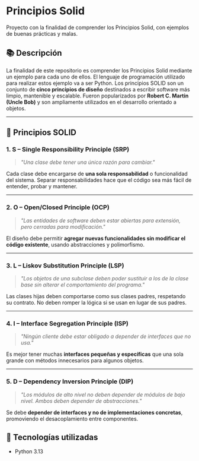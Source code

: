# Principios Solid
Proyecto con la finalidad de comprender los Principios Solid, con ejemplos de buenas prácticas y malas.

## 📚 Descripción

La finalidad de este repositorio es comprender los Principios Solid mediante un ejemplo para cada uno de ellos. El lenguaje de programación utilizado para realizar estos ejemplo va a ser Python. Los principios SOLID son un conjunto de **cinco principios de diseño** destinados a escribir software más limpio, mantenible y escalable. Fueron popularizados por **Robert C. Martin (Uncle Bob)** y son ampliamente utilizados en el desarrollo orientado a objetos.

---

## 📐 Principios SOLID

### 1. **S – Single Responsibility Principle (SRP)**

> *"Una clase debe tener una única razón para cambiar."*

Cada clase debe encargarse de **una sola responsabilidad** o funcionalidad del sistema. Separar responsabilidades hace que el código sea más fácil de entender, probar y mantener.

---

### 2. **O – Open/Closed Principle (OCP)**

> *"Las entidades de software deben estar abiertas para extensión, pero cerradas para modificación."*

El diseño debe permitir **agregar nuevas funcionalidades sin modificar el código existente**, usando abstracciones y polimorfismo.

---

### 3. **L – Liskov Substitution Principle (LSP)**

> *"Los objetos de una subclase deben poder sustituir a los de la clase base sin alterar el comportamiento del programa."*

Las clases hijas deben comportarse como sus clases padres, respetando su contrato. No deben romper la lógica si se usan en lugar de sus padres.

---

### 4. **I – Interface Segregation Principle (ISP)**

> *"Ningún cliente debe estar obligado a depender de interfaces que no usa."*

Es mejor tener muchas **interfaces pequeñas y específicas** que una sola grande con métodos innecesarios para algunos objetos.

---

### 5. **D – Dependency Inversion Principle (DIP)**

> *"Los módulos de alto nivel no deben depender de módulos de bajo nivel. Ambos deben depender de abstracciones."*

Se debe **depender de interfaces y no de implementaciones concretas**, promoviendo el desacoplamiento entre componentes.

## 🧰 Tecnologías utilizadas

- Python 3.13
